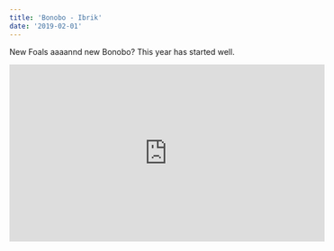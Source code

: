 ```yaml
---
title: 'Bonobo - Ibrik'
date: '2019-02-01'
---
```


New Foals aaaannd new Bonobo? This year has started well.

<iframe width="560" height="315" src="https://www.youtube.com/embed/fcaoEq2Bvfg" frameborder="0" allow="autoplay; encrypted-media" allowfullscreen></iframe>
